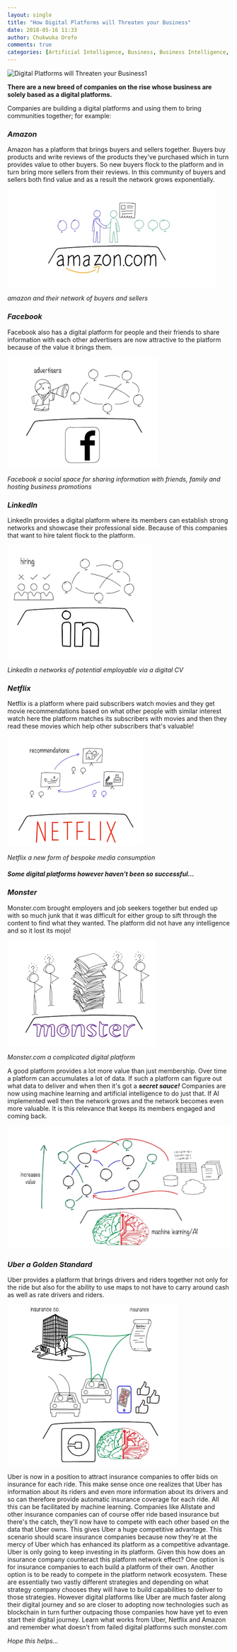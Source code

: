 ```yaml
---
layout: single
title: "How Digital Platforms will Threaten your Business"
date: 2018-05-16 11:33
author: Chukwuka Orefo
comments: true
categories: [Artificial Intelligence, Business, Business Intelligence, Digital Platfroms, Technology]
---
```


![Digital Platforms will Threaten your Business1](https://apragmatic.files.wordpress.com/2018/08/done-_how-can-a-digital-platform-like-uber-threaten-allstate-insurance_html_9bb35da6f962a0471.png "Done-How can a Digital Platform like Uber Threaten AllState Insurance")


__There are a new breed of companies on the rise whose business are solely based as a digital platforms.__

Companies are building a digital platforms and using them to bring communities together; for example:

### _Amazon_

Amazon has a platform that brings buyers and sellers together. Buyers buy products and write reviews of the products they've purchased which in turn provides value to other buyers. So new buyers flock to the platform and in turn bring more sellers from their reviews. In this community of buyers and sellers both find value and as a result the network grows exponentially.

![Amazon](/images/HowInsurance.png "Amazon" )

*amazon and their network of buyers and sellers*


### _Facebook_
Facebook also has a digital platform for people and their friends to share information with each other advertisers are now attractive to the platform because of the value it brings them.

![Facebook](/images/HowInsurance2.png "facebook")

*Facebook a social space for sharing information with friends, family and hosting business promotions*

### _LinkedIn_
LinkedIn provides a digital platform where its members can establish strong networks and showcase their professional side. Because of this companies that want to hire talent flock to the platform.

![LinkedIn](/images/HowInsurance3.png "LinkedIn")

*LinkedIn a networks of potential employable via a digital CV*

### _Netflix_
Netflix is a platform where paid subscribers watch movies and they get movie recommendations based on what other people with similar interest watch here the platform matches its subscribers with movies and then they read these movies which help other subscribers that's valuable!

![Netflix](/images/HowInsurance4.png "Netflix")

*Netflix a new form of bespoke media consumption*

##### ***Some digital platforms however haven't been so successful...***

### _Monster_
Monster.com brought employers and job seekers together but ended up with so much junk that it was difficult for either group to sift through the content to find what they wanted. The platform did not have any intelligence and so it lost its mojo!

![Monster](/images/HowInsurance5.png "Monster")
 
*Monster.com a complicated digital platform*

A good platform provides a lot more value than just membership. Over time a platform can accumulates a lot of data. If such a platform can figure out what data to deliver and when then it's got a ***secret sauce!*** Companies are now using machine learning and artificial intelligence to do just that. If AI implemented well then the network grows and the network becomes even more valuable. It is this relevance that keeps its members engaged and coming back.

![Uber a Golden Standard](/images/HowInsurance6.png)

### _Uber a Golden Standard_
Uber provides a platform that brings drivers and riders together not only for the ride but also for the ability to use maps to not have to carry around cash as well as rate drivers and riders.

![Uber a Golden Standard](/images/HowInsurance7.png)

Uber is now in a position to attract insurance companies to offer bids on insurance for each ride. This make sense once one realizes that Uber has information about its riders and even more information about its drivers and so can therefore provide automatic insurance coverage for each ride. All this can be facilitated by machine learning. Companies like Allstate and other insurance companies can of course offer ride based insurance but there's the catch, they'll now have to compete with each other based on the data that Uber owns. This gives Uber a huge competitive advantage. This scenario should scare insurance companies because now they're at the mercy of Uber which has enhanced its platform as a competitive advantage. Uber is only going to keep investing in its platform. Given this how does an insurance company counteract this platform network effect? One option is for insurance companies to each build a platform of their own. Another option is to be ready to compete in the platform network ecosystem. These are essentially two vastly different strategies and depending on what strategy company chooses they will have to build capabilities to deliver to those strategies. However digital platforms like Uber are much faster along their digital journey and so are closer to adopting now technologies such as blockchain in turn further outpacing those companies how have yet to even start their digital journey. Learn what works from Uber, Netflix and Amazon and remember what doesn't from failed digital platforms such monster.com  

_Hope this helps..._
